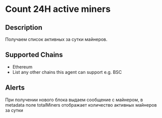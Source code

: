 # Count 24H active miners

## Description
Получаем список активных за сутки майнеров. 

## Supported Chains

- Ethereum
- List any other chains this agent can support e.g. BSC

## Alerts
При получении нового блока выдаем сообщение с майнером, 
в metadata поле  totalMiners отображает количество активных майнеров за сутки


